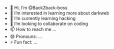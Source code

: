 - 👋 Hi, I’m @Back2back-boss
- 👀 I’m interested in learning more about darkweb
- 🌱 I’m currently learning hacking 
- 💞️ I’m looking to collaborate on coding 
- 📫 How to reach me ...
- 😄 Pronouns: ...
- ⚡ Fun fact: ...

<!---
Back2back-boss/Back2back-boss is a ✨ special ✨ repository because its `README.md` (this file) appears on your GitHub profile.
You can click the Preview link to take a look at your changes.
--->
